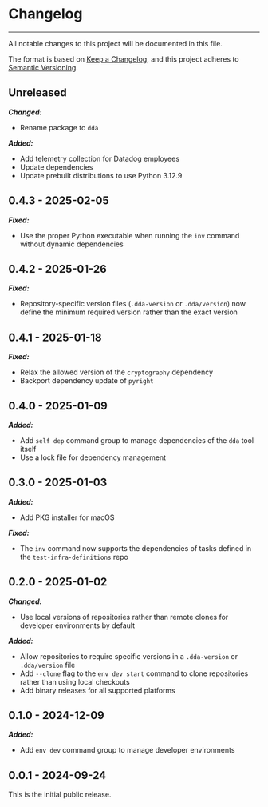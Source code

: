 # Changelog

-----

All notable changes to this project will be documented in this file.

The format is based on [Keep a Changelog](https://keepachangelog.com/en/1.0.0/), and this project adheres to [Semantic Versioning](https://semver.org/spec/v2.0.0.html).

## Unreleased

***Changed:***

- Rename package to `dda`

***Added:***

- Add telemetry collection for Datadog employees
- Update dependencies
- Update prebuilt distributions to use Python 3.12.9

## 0.4.3 - 2025-02-05

***Fixed:***

- Use the proper Python executable when running the `inv` command without dynamic dependencies

## 0.4.2 - 2025-01-26

***Fixed:***

- Repository-specific version files (`.dda-version` or `.dda/version`) now define the minimum required version rather than the exact version

## 0.4.1 - 2025-01-18

***Fixed:***

- Relax the allowed version of the `cryptography` dependency
- Backport dependency update of `pyright`

## 0.4.0 - 2025-01-09

***Added:***

- Add `self dep` command group to manage dependencies of the `dda` tool itself
- Use a lock file for dependency management

## 0.3.0 - 2025-01-03

***Added:***

- Add PKG installer for macOS

***Fixed:***

- The `inv` command now supports the dependencies of tasks defined in the `test-infra-definitions` repo

## 0.2.0 - 2025-01-02

***Changed:***

- Use local versions of repositories rather than remote clones for developer environments by default

***Added:***

- Allow repositories to require specific versions in a `.dda-version` or `.dda/version` file
- Add `--clone` flag to the `env dev start` command to clone repositories rather than using local checkouts
- Add binary releases for all supported platforms

## 0.1.0 - 2024-12-09

***Added:***

- Add `env dev` command group to manage developer environments

## 0.0.1 - 2024-09-24

This is the initial public release.
